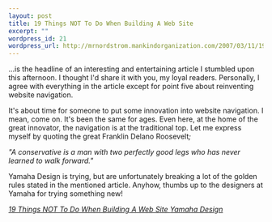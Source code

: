 ```yaml
--- 
layout: post
title: 19 Things NOT To Do When Building A Web Site
excerpt: ""
wordpress_id: 21
wordpress_url: http://mrnordstrom.mankindorganization.com/2007/03/11/19-things-not-to-do-when-building-a-web-site/
---
```

...is the headline of an interesting and entertaining article I stumbled upon this afternoon. I thought I'd share it with you, my loyal readers. Personally, I agree with everything in the article except for point five about reinventing website navigation.

It's about time for someone to put some innovation into website navigation. I mean, come on. It's been the same for ages. Even here, at the home of the great innovator, the navigation is at the traditional top. Let me express myself by quoting the great Franklin Delano Roosevelt<em>;</em>

<em>"A conservative is a man with two perfectly good legs who has never learned to walk forward."</em>

Yamaha Design is trying, but are unfortunately breaking a lot of the golden rules stated in the mentioned article. Anyhow, thumbs up to the designers at Yamaha for trying something new!

<em><a href="http://www.josiahcole.com/2007/02/14/a-webmasters-19-commandments/" target="_blank">19 Things NOT To Do When Building A Web Site
</a><a href="http://www.global.yamaha.com/design/" target="_blank">Yamaha Design</a><a href="http://www.josiahcole.com/2007/02/14/a-webmasters-19-commandments/" target="_blank">
</a></em>
